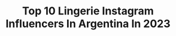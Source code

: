 ---
title: Top 10 Lingerie Instagram Influencers In Argentina In 2023
description: >-
  Find top lingerie Instagram influencers in Argentina in 2023. Most popular hashtags: #lingerie #model #love #lenceria.
platform: Instagram
hits: 57
text_top: See the top-rated Instagram accounts on inBeat.
text_bottom: Our database has 57 Instagram influencers like this in Argentina for you to work with.
profiles:
  - username: "martusarki"
    fullname: >-
      sᴀʀᴋɪ🥀
    bio: >-
      20. @artemisa.lingerie_caba ❤️ si no sos yungblud o andy balck no me hables
    location: "Argentina"
    followers: 6234
    engagement: 1564
    commentsToLikes: 0.014235
    id: ckap039lcoj180i78heon8j9t
    verified: false
    hashtags: ""
  - username: "camiibossio"
    fullname: >-
      𝙲𝙰𝙼𝙸𝙻𝙸
    bio: >-
      24 🌺. Banfield 𝗢𝘄𝗻𝗲𝗿: ・@lingerie.belt 🦋 ・@clothing.liebe 🌙 📓| Lic. en Comercialización | 👩🏻‍💻| Resp. Calidad @buenosairessurautos_ |
    location: "Argentina"
    followers: 11377
    engagement: 388
    commentsToLikes: 0.009979
    id: ck15spjyie6h40i19jd5g38ml
    verified: false
    hashtags: "#adoptanocompres, #rifasolidaria, #razacallejera, #mascotas"
  - username: "_snakeater_"
    fullname: >-
      Mrs. Raindrops
    bio: >-
      🤩 Hago a tus waifus favoritas. 😈 🧚‍♀️Cosplayer • Gamer /PlayStation. 💕 👇Social media en el link. 👇
    location: "Argentina"
    followers: 5994
    engagement: 2005
    commentsToLikes: 0.075740
    id: ckap1t3pew0ot0i78niehnn3e
    verified: false
    hashtags: "#cosplaygirls, #chunlicosplay, #cosplays, #venom"
  - username: "solriveraok"
    fullname: >-
      𝓢𝓸𝓵 𝓡𝓲𝓿𝓮𝓻𝓪
    bio: >-
      Definirse es limitarse 𝒞𝑜𝓃𝓉𝑒𝓃𝓉 𝒸𝓇𝑒𝒶𝓉𝑜𝓇 Activista por los derechos de los animales. 📍Bs. As. Argentina Collab MD📩
    location: "Argentina"
    followers: 25704
    engagement: 266
    commentsToLikes: 0.092029
    id: ck5zwy73r6zih0i14o0x6bwr0
    verified: false
    hashtags: "#love, #like, #lingerie, #mood"
  - username: "lupejelena"
    fullname: >-
      Lupe Jelena
    bio: >-
      Photographer, balletomane, dancer, youtuber, polerina, vegan, educator, TKD ITF From BA🇦🇷 see me dancing at @balletographer 📧 info@lupejelena.com.ar
    location: "Argentina"
    followers: 19973
    engagement: 279
    commentsToLikes: 0.052826
    id: ck6031e63kgku0i14ihaxj0qa
    verified: false
    hashtags: "#overhead, #dancer, #lingerie, #selfportrait"
  - username: "sasagonzalezg"
    fullname: >-
      Sasa González💞
    bio: >-
      Youtuber 🎬 Lo siento, perdón, gracias, te amo! @ziba.sport @diletto.makeup Nuevo vídeo en mi canal de YouTube! vayan a verlo👀 👇 👇 👇 👇
    location: "Argentina"
    followers: 32168
    engagement: 323
    commentsToLikes: 0.035670
    id: ck5zvs3ay4tjv0i14vx100z7b
    verified: false
    hashtags: "#fitgirl, #training, #motivation, #sport"
  - username: "kokolingerie"
    fullname: >-
      Koko Lingerie
    bio: >-
      🌚 by @an_loli Caracas - Venezuela 👇 enlace directo al WhatsApp
    location: "Argentina"
    followers: 41704
    engagement: 294
    commentsToLikes: 0.032103
    id: ckaossmr9swrg0i78ztqwd0yx
    verified: false
    hashtags: "#lingerieonline, #caracas, #lingerie, #tiendavirtual"
  - username: "pau.armstrong"
    fullname: >-
      Pau Armstrong - Calalini
    bio: >-
      #GirlBoss at @mf.bondstreet Check my music💔 Backup @lil.shypau 23 #tvhost #tarotist #tattoo #artist #piercer pau.ladymaiden@gmail.com
    location: "Argentina"
    followers: 41216
    engagement: 693
    commentsToLikes: 0.014648
    id: ck5qbqxydmz000i11fl1khwv5
    verified: false
    hashtags: "#manga, #cute, #inked, #anime"
  - username: "andreacresppo"
    fullname: >-
      Andrea Crespo
    bio: >-
      • Lifestyle | Model • • Cantabria • • Hazte ser lo que quieres •
    location: "Argentina"
    followers: 5034
    engagement: 1799
    commentsToLikes: 0.069384
    id: ck8t7ackvg3sb0j7871d7e7mk
    verified: false
    hashtags: "#photoshoot, #photoshootideas, #posesforpictures, #casualphotography"
  - username: "intrusosok"
    fullname: >-
      Intrusos
    bio: >-
      Todo lo vinculado con el espectáculo Cuenta no vincualada con el programa de televisión
    location: "Argentina"
    followers: 77053
    engagement: 97
    commentsToLikes: 0.073288
    id: ck15smamidqbw0i19c43zb5ae
    verified: false
    hashtags: "#familia, #amor, #foto, #picture"
---